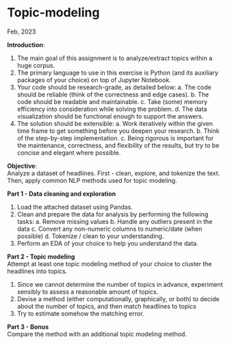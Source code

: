 # Topic-modeling
Feb, 2023


**Introduction**:<br>
1. The main goal of this assignment is to analyze/extract topics within a huge corpus.<br>
2. The primary language to use in this exercise is Python (and its auxiliary packages of your choice) on top of Jupyter Notebook.<br>
3. Your code should be research-grade, as detailed below:
  a. The code should be reliable (think of the correctness and edge cases).
  b. The code should be readable and maintainable.
  c. Take (some) memory efficiency into consideration while solving the problem.
  d. The data visualization should be functional enough to support the answers.
4. The solution should be extensible:
  a. Work iteratively within the given time frame to get something before you deepen your research.
  b. Think of the step-by-step implementation.
  c. Being rigorous is important for the maintenance, correctness, and flexibility of the results, but try to be concise and elegant where possible.


**Objective**:<br>
Analyze a dataset of headlines. First - clean, explore, and tokenize the text. Then, apply common NLP methods used for topic modeling.


**Part 1 - Data cleaning and exploration**<br>
1. Load the attached dataset using Pandas.
2. Clean and prepare the data for analysis by performing the following tasks:
  a. Remove missing values
  b. Handle any outliers present in the data
  c. Convert any non-numeric columns to numeric/date (when possible)
  d. Tokenize / clean to your understanding.
3. Perform an EDA of your choice to help you understand the data.


**Part 2 - Topic modeling**<br>
Attempt at least one topic modeling method of your choice to cluster the headlines into topics.
1. Since we cannot determine the number of topics in advance, experiment sensibly to assess a reasonable amount of topics.
2. Devise a method (either computationally, graphically, or both) to decide about the number of topics, and then match headlines to topics
3. Try to estimate somehow the matching error.

**Part 3 - Bonus**<br>
Compare the method with an additional topic modeling method.
